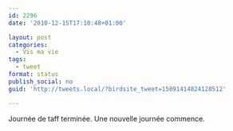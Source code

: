 ```yaml
---
id: 2296
date: '2010-12-15T17:10:48+01:00'

layout: post
categories:
  - Vis ma vie
tags:
  - tweet
format: status
publish_social: no
guid: 'http://tweets.local/?birdsite_tweet=15091414824128512'

---
```


Journée de taff terminée. Une nouvelle journée commence.